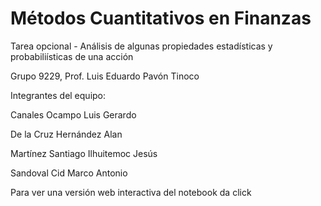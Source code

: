 # Métodos Cuantitativos en Finanzas 
Tarea opcional - Análisis de algunas propiedades estadísticas y probabiliísticas de una acción

Grupo 9229, Prof. Luis Eduardo Pavón Tinoco

Integrantes del equipo:

Canales Ocampo Luis Gerardo

De la Cruz Hernández Alan

Martínez Santiago Ilhuitemoc Jesús

Sandoval Cid Marco Antonio

Para ver una versión web interactiva del notebook da click 
